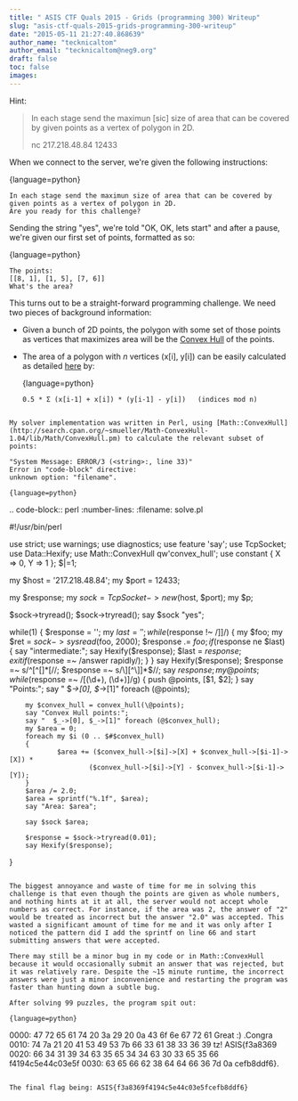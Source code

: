 ```yaml
---
title: " ASIS CTF Quals 2015 - Grids (programming 300) Writeup"
slug: "asis-ctf-quals-2015-grids-programming-300-writeup"
date: "2015-05-11 21:27:40.868639"
author_name: "tecknicaltom"
author_email: "tecknicaltom@neg9.org"
draft: false
toc: false
images:
---
```


Hint:

> In each stage send the maximun [sic] size of area that can be covered by given points as a vertex of polygon in 2D.
> 
> nc 217.218.48.84 12433

When we connect to the server, we're given the following instructions:

{language=python}
~~~~~~~~
In each stage send the maximun size of area that can be covered by given points as a vertex of polygon in 2D.
Are you ready for this challenge?
~~~~~~~~

Sending the string "yes", we're told "OK, OK, lets start" and after a pause, we're given our first set of points, formatted as so:

{language=python}
~~~~~~~~
The points:
[[8, 1], [1, 5], [7, 6]]
What's the area?
~~~~~~~~

This turns out to be a straight-forward programming challenge. We need two pieces of background information:

- Given a bunch of 2D points, the polygon with some set of those points as vertices that maximizes area will be the [Convex Hull](http://en.wikipedia.org/wiki/Convex_hull) of the points.

- The area of a polygon with *n* vertices (x[i], y[i]) can be easily calculated as detailed [here](http://alienryderflex.com/polygon_area/) by:

  {language=python}
  ~~~~~~~~
  0.5 * Σ (x[i-1] + x[i]) * (y[i-1] - y[i])   (indices mod n)
~~~~~~~~

My solver implementation was written in Perl, using [Math::ConvexHull](http://search.cpan.org/~smueller/Math-ConvexHull-1.04/lib/Math/ConvexHull.pm) to calculate the relevant subset of points:

"System Message: ERROR/3 (<string>:, line 33)"
Error in "code-block" directive:
unknown option: "filename".

{language=python}
~~~~~~~~
.. code-block:: perl
   :number-lines:
   :filename: solve.pl

   #!/usr/bin/perl

   use strict;
   use warnings;
   use diagnostics;
   use feature 'say';
   use TcpSocket;
   use Data::Hexify;
   use Math::ConvexHull qw'convex_hull';
   use constant {
        X => 0,
        Y => 1
   };
   $|=1;

   my $host = '217.218.48.84';
   my $port = 12433;

   my $response;
   my $sock = TcpSocket->new($host, $port);
   my $p;

   $sock->tryread();
   $sock->tryread();
   say $sock "yes";

   while(1)
   {
        $response = '';
        my $last = '';
        while($response !~ /\]\]/)
        {
                my $foo;
                my $ret = $sock->sysread($foo, 2000);
                $response .= $foo;
                if($response ne $last)
                {
                        say "intermediate:";
                        say Hexify($response);
                        $last = $response;
                        exit if($response =~ /answer rapidly/);
                }
        }
        say Hexify($response);
        $response =~ s/^[^\[]*\[//;
        $response =~ s/\][^\]]*$//;
        say $response;
        my @points;
        while($response =~ /\[(\d+), (\d+)\]/g)
        {
                push @points, [$1, $2];
        }
        say "Points:";
        say "  $_->[0], $_->[1]" foreach (@points);

        my $convex_hull = convex_hull(\@points);
        say "Convex Hull points:";
        say "  $_->[0], $_->[1]" foreach (@$convex_hull);
        my $area = 0;
        foreach my $i (0 .. $#$convex_hull)
        {
                $area += ($convex_hull->[$i]->[X] + $convex_hull->[$i-1]->[X]) *
                        ($convex_hull->[$i]->[Y] - $convex_hull->[$i-1]->[Y]);
        }
        $area /= 2.0;
        $area = sprintf("%.1f", $area);
        say "Area: $area";

        say $sock $area;

        $response = $sock->tryread(0.01);
        say Hexify($response);
   }

~~~~~~~~

The biggest annoyance and waste of time for me in solving this challenge is that even though the points are given as whole numbers, and nothing hints at it at all, the server would not accept whole numbers as correct. For instance, if the area was 2, the answer of "2" would be treated as incorrect but the answer "2.0" was accepted. This wasted a significant amount of time for me and it was only after I noticed the pattern did I add the sprintf on line 66 and start submitting answers that were accepted.

There may still be a minor bug in my code or in Math::ConvexHull because it would occasionally submit an answer that was rejected, but it was relatively rare. Despite the ~15 minute runtime, the incorrect answers were just a minor inconvenience and restarting the program was faster than hunting down a subtle bug.

After solving 99 puzzles, the program spit out:

{language=python}
~~~~~~~~
0000: 47 72 65 61 74 20 3a 29 20 0a 43 6f 6e 67 72 61  Great :) .Congra
0010: 74 7a 21 20 41 53 49 53 7b 66 33 61 38 33 36 39  tz! ASIS{f3a8369
0020: 66 34 31 39 34 63 35 65 34 34 63 30 33 65 35 66  f4194c5e44c03e5f
0030: 63 65 66 62 38 64 64 66 36 7d 0a                 cefb8ddf6}.
~~~~~~~~

The final flag being: ASIS{f3a8369f4194c5e44c03e5fcefb8ddf6}
